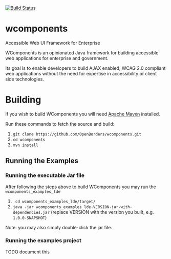 [![Build Status](https://travis-ci.org/OpenBorders/wcomponents.svg?branch=master)](https://travis-ci.org/OpenBorders/wcomponents)
# wcomponents
Accessible Web UI Framework for Enterprise

WComponents is an opinionated Java framework for building accessible web applications for enterprise and government.

Its goal is to enable developers to build AJAX enabled, WCAG 2.0 compliant web applications without the need for expertise in accessibility or client side technologies.

# Building
If you wish to build WComponents you will need [Apache Maven](https://maven.apache.org/) installed.

Run these commands to fetch the source and build:

1. `git clone https://github.com/OpenBorders/wcomponents.git`
2. `cd wcomponents`
3. `mvn install`

## Running the Examples
### Running the executable Jar file
After following the steps above to build WComponents you may run the `wcomponents_examples_lde`

1. ` cd wcomponents_examples_lde/target/`
2. `java -jar wcomponents_examples_lde-VERSION-jar-with-dependencies.jar` (replace VERSION with the version you built, e.g. `1.0.0-SNAPSHOT`)

Note: you may also simply double-click the jar file.

### Running the examples project
TODO document this
